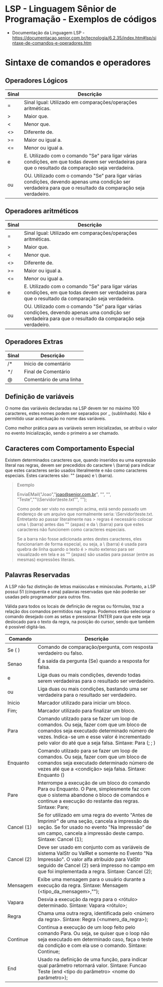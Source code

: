 # LSP - Linguagem Sênior de Programação - Exemplos de códigos

- Documentação da Linguagem LSP - https://documentacao.senior.com.br/tecnologia/6.2.35/index.htm#lsp/sintaxe-de-comandos-e-operadores.htm

# Sintaxe de comandos e operadores

## Operadores Lógicos

| Sinal | Descrição |
| --- | --- |
| = | Sinal Igual: Utilizado em comparações/operações aritméticas. |
| > | Maior que. |
| < | Menor que. |
| <> | Diferente de. |
| >= | Maior ou igual a. |
| <= | Menor ou igual a. |
| e | E. Utilizado com o comando "Se" para ligar várias condições, em que todas devem ser verdadeiras para que o resultado da comparação seja verdadeira. |
| ou | OU. Utilizado com o comando "Se" para ligar várias condições, devendo apenas uma condição ser verdadeira para que o resultado da comparação seja verdadeiro. |

## Operadores aritméticos

| Sinal | Descrição |
| --- | --- |
| = | Sinal Igual: Utilizado em comparações/operações aritméticas. |
| > | Maior que. |
| < | Menor que. |
| <> | Diferente de. |
| >= | Maior ou igual a. |
| <= | Menor ou igual a. |
| e | E. Utilizado com o comando "Se" para ligar várias condições, em que todas devem ser verdadeiras para que o resultado da comparação seja verdadeira. |
| ou | OU. Utilizado com o comando "Se" para ligar várias condições, devendo apenas uma condição ser verdadeira para que o resultado da comparação seja verdadeiro. |

## Operadores Extras

| Sinal | Descrição |
| --- | --- |
| /* | Inicio de comentário |
| */ | Final de Comentário |
| @ | Comentário de uma linha |

## Definição de variáveis

O nome das variáveis declaradas na LSP devem ter no máximo 100 caracteres, estes nomes podem ser separados por _ (sublinhado). Não é permitido usar acentuação no nome das variáveis.

Como melhor prática para as variáveis serem inicializadas, se atribui o valor no evento Inicialização, sendo o primeiro a ser chamado.

## Caracteres com Comportamento Especial

Existem determinados caracteres que, quando inseridos eu uma expressão literal nas regras, devem ser precedidos do caractere \ (barra) para indicar que estes caracteres serão usados literalmente e não como caracteres especiais. Estes caracteres são: "" (aspas) e \ (barra).

> Exemplo
> 
> EnviaEMail("Joao","joao@senior.com.br", "", "", "Teste","\"\\\\Servidor\\teste.txt\"", "");
> 
> Como pode ser visto no exemplo acima, está sendo passado um endereço de um arquivo que normalmente seria: \\Servidor\teste.txt. Entretanto ao passar literalmente nas > regras é necessário colocar uma \ (barra) antes das "" (aspas) e da \ (barra) para que estes caracteres não funcionem como caracteres especiais.
> 
> Se a barra não fosse adicionada antes destes caracteres, eles funcionariam de forma especial, ou seja, a \ (barra) é usada para quebra de linha quando o texto é > muito extenso para ser visualizado em tela e as "" (aspas) são usadas para passar (entre as mesmas) expressões literais.

## Palavras Reservadas

A LSP não faz distinção de letras maiúsculas e minúsculas. Portanto, a LSP possui 51 (cinquenta e uma) palavras reservadas que não poderão ser usadas pelo programador para outros fins.

Válida para todos os locais de definição de regras ou fórmulas, traz a relação dos comandos permitidos nas regras. Podemos então selecionar o comando desejado com as setas e pressionar ENTER para que este seja deslocado para o texto da regra, na posição do cursor, sendo que também é possível digitá-las.

| Comando | Descrição |
| --- | --- |
| Se ( ) | Comando de comparação/pergunta, com resposta verdadeiro ou falso. |
| Senao | É a saída da pergunta (Se) quando a resposta for falsa. |
| e | Liga duas ou mais condições, devendo todas serem verdadeiras para o resultado ser verdadeiro. |
| ou | Liga duas ou mais condições, bastando uma ser verdadeira para o resultado ser verdadeiro. |
| Inicio | Marcador utilizado para iniciar um bloco. |
| Fim; | Marcador utilizado para finalizar um bloco. |
| Para | Comando utilzado para se fazer um loop de comandos. Ou seja, fazer com que um bloco de comandos seja executado determinado número de vezes. Indica-se um <valor inicial> e esse valor é incrementado pelo valor do <contador> até que a <condicao> seja falsa. Sintaxe: Para (<valor inicial>; <condicao>; <contador>) |
| Enquanto | Comando utilzado para se fazer um loop de comandos. Ou seja, fazer com que um bloco de comandos seja executado determinado número de vezes até que a <condição> seja falsa. Sintaxe: Enquanto (<condicao>) |
| Pare | Interrompe a execução de um bloco do comando Para ou Enquanto. O Pare, simplesmente faz com que o sistema abandone o bloco de comandos e continue a execução do restante das regras. Sintaxe: Pare;|
| Cancel (1) | Se for utilizado em uma regra do evento "Antes de Imprimir" de uma seção, cancela a impressão da seção. Se for usado no evento "Na Impressão" de um campo, cancela a impressão deste campo. Sintaxe: Cancel (1); |
| Cancel (2) | Deve ser usado em conjunto com as variáveis de sistema ValStr ou ValRet e somente no Evento "Na Impressão". O valor alfa atribuído para ValStr seguido de Cancel (2) será impresso no campo em que foi implementada a regra. Sintaxe: Cancel (2); |
| Mensagem | Exibe uma mensagem para o usuário durante a execução da regra. Sintaxe: Mensagem (<tipo_da_mensagem>,"<mensagem>"); |
| Vapara | Desvia a execução da regra para o <rótulo> determinado. Sintaxe: Vapara <rótulo>; |
| Regra | Chama uma outra regra, identificada pelo <número da regra>. Sintaxe: Regra (<numero_da_regra>); |
| Continue | Continua a execução de um loop feito pelo comando Para. Ou seja, se quiser que o loop não seja executado em determinado caso, faça o teste da condição e com ela use o comando. Sintaxe: Continue; |
| End | Usado na definição de uma função, para indicar qual parâmetro retornará valor. Sintaxe: Funcao Teste (end <tipo do parâmetro> <nome do parâmetro>); |

